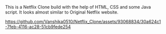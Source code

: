 This is a Netflix Clone build with the help of HTML, CSS and some Java script. It looks almost similar to Original Netflix website.


https://github.com/Vanshika0510/Netflix_Clone/assets/93068834/30a624c1-7feb-4116-ac28-51cb9fede254

